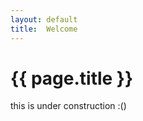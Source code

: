 ```yaml
---
layout: default
title:  Welcome
---
```


# {{ page.title }}


this is under construction :()


[quickref]: https://github.com/mundimark/quickrefs/blob/master/HTML.md
